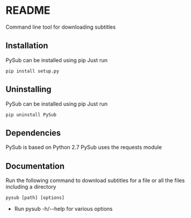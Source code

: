 # README

Command line tool for downloading subtitles

## Installation

PySub can be installed using pip
Just run

```
pip install setup.py

```

## Uninstalling

PySub can be installed using pip
Just run

```
pip uninstall PySub

```

## Dependencies

PySub is based on Python 2.7
PySub uses the requests module

## Documentation

Run the following command to download subtitles for a file or all the files including a directory

```
pysub [path] [options]

```

* Run pysub -h/--help for various options
